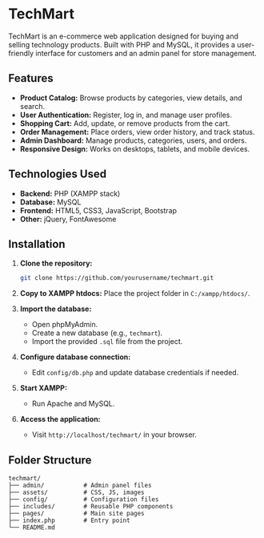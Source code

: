 # TechMart

TechMart is an e-commerce web application designed for buying and selling technology products. Built with PHP and MySQL, it provides a user-friendly interface for customers and an admin panel for store management.

## Features

- **Product Catalog:** Browse products by categories, view details, and search.
- **User Authentication:** Register, log in, and manage user profiles.
- **Shopping Cart:** Add, update, or remove products from the cart.
- **Order Management:** Place orders, view order history, and track status.
- **Admin Dashboard:** Manage products, categories, users, and orders.
- **Responsive Design:** Works on desktops, tablets, and mobile devices.

## Technologies Used

- **Backend:** PHP (XAMPP stack)
- **Database:** MySQL
- **Frontend:** HTML5, CSS3, JavaScript, Bootstrap
- **Other:** jQuery, FontAwesome

## Installation

1. **Clone the repository:**
    ```bash
    git clone https://github.com/yourusername/techmart.git
    ```
2. **Copy to XAMPP htdocs:**
    Place the project folder in `C:/xampp/htdocs/`.

3. **Import the database:**
    - Open phpMyAdmin.
    - Create a new database (e.g., `techmart`).
    - Import the provided `.sql` file from the project.

4. **Configure database connection:**
    - Edit `config/db.php` and update database credentials if needed.

5. **Start XAMPP:**
    - Run Apache and MySQL.

6. **Access the application:**
    - Visit `http://localhost/techmart/` in your browser.

## Folder Structure

```
techmart/
├── admin/           # Admin panel files
├── assets/          # CSS, JS, images
├── config/          # Configuration files
├── includes/        # Reusable PHP components
├── pages/           # Main site pages
├── index.php        # Entry point
└── README.md
```


